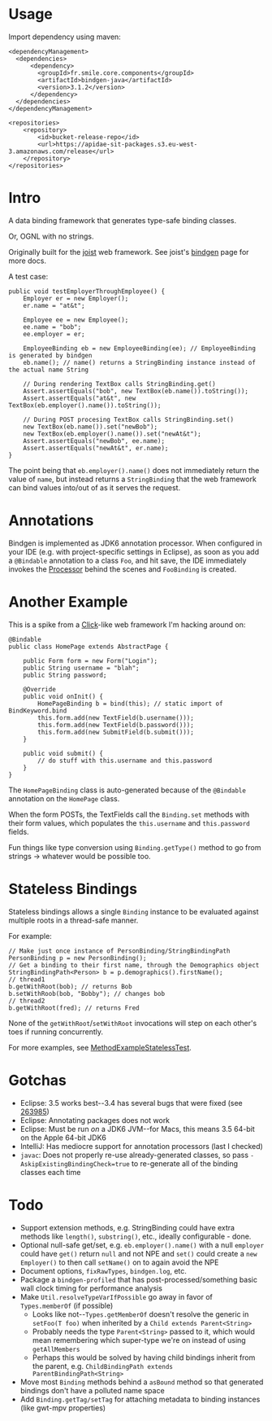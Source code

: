
Usage
=====

Import dependency using maven:

    <dependencyManagement>
      <dependencies>
          <dependency>
            <groupId>fr.smile.core.components</groupId>
            <artifactId>bindgen-java</artifactId>
            <version>3.1.2</version>
          </dependency>
      </dependencies>
    </dependencyManagement>

    <repositories>
        <repository>
            <id>bucket-release-repo</id>
            <url>https://apidae-sit-packages.s3.eu-west-3.amazonaws.com/release</url>
        </repository>
    </repositories>

Intro
=====

A data binding framework that generates type-safe binding classes.

Or, OGNL with no strings.

Originally built for the [joist](http://joist.ws) web framework. See joist's [bindgen](http://joist.ws/bindgen.html) page for more docs.

A test case:

    public void testEmployerThroughEmployee() {
        Employer er = new Employer();
        er.name = "at&t";

        Employee ee = new Employee();
        ee.name = "bob";
        ee.employer = er;

        EmployeeBinding eb = new EmployeeBinding(ee); // EmployeeBinding is generated by bindgen
        eb.name(); // name() returns a StringBinding instance instead of the actual name String

        // During rendering TextBox calls StringBinding.get()
        Assert.assertEquals("bob", new TextBox(eb.name()).toString());
        Assert.assertEquals("at&t", new TextBox(eb.employer().name()).toString());

        // During POST procesing TextBox calls StringBinding.set()
        new TextBox(eb.name()).set("newBob");
        new TextBox(eb.employer().name()).set("newAt&t");
        Assert.assertEquals("newBob", ee.name);
        Assert.assertEquals("newAt&t", er.name);
    }

The point being that `eb.employer().name()` does not immediately return the value of `name`, but instead returns a `StringBinding` that the web framework can bind values into/out of as it serves the request.

Annotations
===========

Bindgen is implemented as JDK6 annotation processor. When configured in your IDE (e.g. with project-specific settings in Eclipse), as soon as you add a `@Bindable` annotation to a class `Foo`, and hit save, the IDE immediately invokes the [Processor][2] behind the scenes and `FooBinding` is created.

[2]: /processor/src/main/java/org/bindgen/processor/Processor.java

Another Example
===============

This is a spike from a [Click][1]-like web framework I'm hacking around on:

    @Bindable
    public class HomePage extends AbstractPage {

        public Form form = new Form("Login");
        public String username = "blah";
        public String password;

        @Override
        public void onInit() {
            HomePageBinding b = bind(this); // static import of BindKeyword.bind
            this.form.add(new TextField(b.username()));
            this.form.add(new TextField(b.password()));
            this.form.add(new SubmitField(b.submit()));
        }

        public void submit() {
            // do stuff with this.username and this.password
        }
    }


The `HomePageBinding` class is auto-generated because of the `@Bindable` annotation on the `HomePage` class.

When the form POSTs, the TextFields call the `Binding.set` methods with their form values, which populates the `this.username` and `this.password` fields.

Fun things like type conversion using `Binding.getType()` method to go from strings -> whatever would be possible too.

[1]: http://click.sf.net

Stateless Bindings
==================

Stateless bindings allows a single `Binding` instance to be evaluated against multiple roots in a thread-safe manner.

For example:

    // Make just once instance of PersonBinding/StringBindingPath
    PersonBinding p = new PersonBinding();
    // Get a binding to their first name, through the Demographics object
    StringBindingPath<Person> b = p.demographics().firstName();
    // thread1
    b.getWithRoot(bob); // returns Bob
    b.setWithRoob(bob, "Bobby"); // changes bob
    // thread2
    b.getWithRoot(fred); // returns Fred

None of the `getWithRoot`/`setWithRoot` invocations will step on each other's toes if running concurrently.

For more examples, see [MethodExampleStatelessTest][4].

[4]: /examples/src/test/java/org/bindgen/example/methods/MethodExampleStatelessTest.java

Gotchas
=======

* Eclipse: 3.5 works best--3.4 has several bugs that were fixed (see [263985][3])
* Eclipse: Annotating packages does not work
* Eclipse: Must be run *on* a JDK6 JVM--for Macs, this means 3.5 64-bit on the Apple 64-bit JDK6
* IntelliJ: Has mediocre support for annotation processors (last I checked)
* `javac`: Does not properly re-use already-generated classes, so pass `-AskipExistingBindingCheck=true` to re-generate all of the binding classes each time

[3]: https://bugs.eclipse.org/bugs/show_bug.cgi?id=263985

Todo
====

* Support extension methods, e.g. StringBinding could have extra methods like `length()`, `substring()`, etc., ideally configurable - done.
* Optional null-safe get/set, e.g. `eb.employer().name()` with a null `employer` could have `get()` return `null` and not NPE and `set()` could create a `new Employer()` to then call `setName()` on to again avoid the NPE
* Document options, `fixRawTypes`, `bindgen.log`, etc.
* Package a `bindgen-profiled` that has post-processed/something basic wall clock timing for performance analysis
* Make `Util.resolveTypeVarIfPossible` go away in favor of `Types.memberOf` (if possible)
    * Looks like not--`Types.getMemberOf` doesn't resolve the generic in `setFoo(T foo)` when inherited by a `Child extends Parent<String>`
    * Probably needs the type `Parent<String>` passed to it, which would mean remembering which super-type we're on instead of using `getAllMembers`
    * Perhaps this would be solved by having child bindings inherit from the parent, e.g. `ChildBindingPath extends ParentBindingPath<String>`
* Move most `Binding` methods behind a `asBound` method so that generated bindings don't have a polluted name space
* Add `Binding.getTag/setTag` for attaching metadata to binding instances (like gwt-mpv properties)
